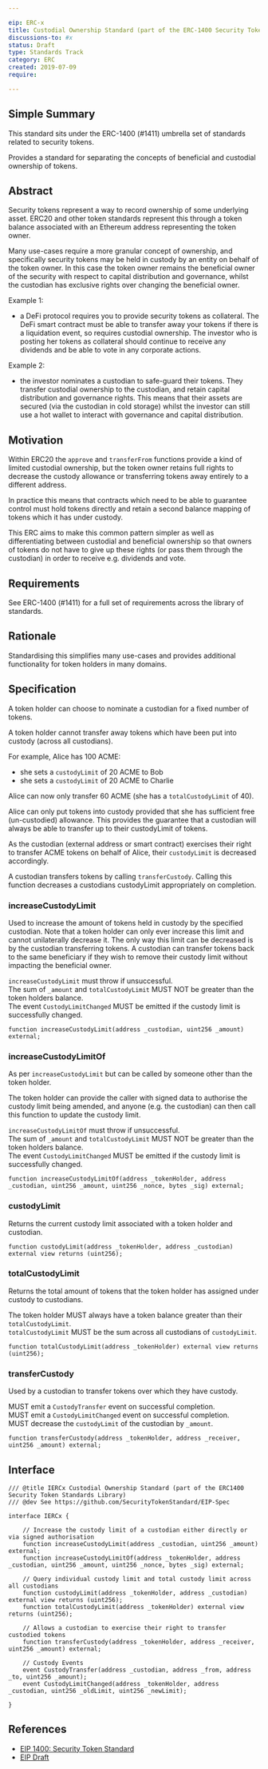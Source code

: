 ```yaml
---

eip: ERC-x
title: Custodial Ownership Standard (part of the ERC-1400 Security Token Standards)
discussions-to: #x
status: Draft
type: Standards Track
category: ERC
created: 2019-07-09
require:

---
```


## Simple Summary

This standard sits under the ERC-1400 (#1411) umbrella set of standards related to security tokens.

Provides a standard for separating the concepts of beneficial and custodial ownership of tokens.

## Abstract

Security tokens represent a way to record ownership of some underlying asset. ERC20 and other token standards represent this through a token balance associated with an Ethereum address representing the token owner.

Many use-cases require a more granular concept of ownership, and specifically security tokens may be held in custody by an entity on behalf of the token owner. In this case the token owner remains the beneficial owner of the security with respect to capital distribution and governance, whilst the custodian has exclusive rights over changing the beneficial owner.

Example 1:

  - a DeFi protocol requires you to provide security tokens as collateral. The DeFi smart contract must be able to transfer away your tokens if there is a liquidation event, so requires custodial ownership. The investor who is posting her tokens as collateral should continue to receive any dividends and be able to vote in any corporate actions.

Example 2:

  - the investor nominates a custodian to safe-guard their tokens. They transfer custodial ownership to the custodian, and retain capital distribution and governance rights. This means that their assets are secured (via the custodian in cold storage) whilst the investor can still use a hot wallet to interact with governance and capital distribution.

## Motivation

Within ERC20 the `approve` and `transferFrom` functions provide a kind of limited custodial ownership, but the token owner retains full rights to decrease the custody allowance or transferring tokens away entirely to a different address.

In practice this means that contracts which need to be able to guarantee control must hold tokens directly and retain a second balance mapping of tokens which it has under custody.

This ERC aims to make this common pattern simpler as well as differentiating between custodial and beneficial ownership so that owners of tokens do not have to give up these rights (or pass them through the custodian) in order to receive e.g. dividends and vote.

## Requirements

See ERC-1400 (#1411) for a full set of requirements across the library of standards.

## Rationale

Standardising this simplifies many use-cases and provides additional functionality for token holders in many domains.

## Specification

A token holder can choose to nominate a custodian for a fixed number of tokens.

A token holder cannot transfer away tokens which have been put into custody (across all custodians).

For example, Alice has 100 ACME:  

  - she sets a `custodyLimit` of 20 ACME to Bob
  - she sets a `custodyLimit` of 20 ACME to Charlie

Alice can now only transfer 60 ACME (she has a `totalCustodyLimit` of 40).

Alice can only put tokens into custody provided that she has sufficient free (un-custodied) allowance. This provides the guarantee that a custodian will always be able to transfer up to their custodyLimit of tokens.

As the custodian (external address or smart contract) exercises their right to transfer ACME tokens on behalf of Alice, their `custodyLimit` is decreased accordingly.

A custodian transfers tokens by calling `transferCustody`. Calling this function decreases a custodians custodyLimit appropriately on completion.

### increaseCustodyLimit

Used to increase the amount of tokens held in custody by the specified custodian. Note that a token holder can only ever increase this limit and cannot unilaterally decrease it. The only way this limit can be decreased is by the custodian transferring tokens. A custodian can transfer tokens back to the same beneficiary if they wish to remove their custody limit without impacting the beneficial owner.

`increaseCustodyLimit` must throw if unsuccessful.  
The sum of `_amount` and `totalCustodyLimit` MUST NOT be greater than the token holders balance.  
The event `CustodyLimitChanged` MUST be emitted if the custody limit is successfully changed.  

``` solidity
function increaseCustodyLimit(address _custodian, uint256 _amount) external;
```

### increaseCustodyLimitOf

As per `increaseCustodyLimit` but can be called by someone other than the token holder.

The token holder can provide the caller with signed data to authorise the custody limit being amended, and anyone (e.g. the custodian) can then call this function to update the custody limit.

`increaseCustodyLimitOf` must throw if unsuccessful.  
The sum of `_amount` and `totalCustodyLimit` MUST NOT be greater than the token holders balance.  
The event `CustodyLimitChanged` MUST be emitted if the custody limit is successfully changed.  

``` solidity
function increaseCustodyLimitOf(address _tokenHolder, address _custodian, uint256 _amount, uint256 _nonce, bytes _sig) external;
```

### custodyLimit

Returns the current custody limit associated with a token holder and custodian.

``` solidity
function custodyLimit(address _tokenHolder, address _custodian) external view returns (uint256);
```

### totalCustodyLimit

Returns the total amount of tokens that the token holder has assigned under custody to custodians.

The token holder MUST always have a token balance greater than their `totalCustodyLimit`.  
`totalCustodyLimit` MUST be the sum across all custodians of `custodyLimit`.  

``` solidity
function totalCustodyLimit(address _tokenHolder) external view returns (uint256);
```

### transferCustody

Used by a custodian to transfer tokens over which they have custody.

MUST emit a `CustodyTransfer` event on successful completion.  
MUST emit a `CustodyLimitChanged` event on successful completion.  
MUST decrease the `custodyLimit` of the custodian by `_amount`.  

``` solidity
function transferCustody(address _tokenHolder, address _receiver, uint256 _amount) external;
```

## Interface

``` solidity
/// @title IERCx Custodial Ownership Standard (part of the ERC1400 Security Token Standards Library)
/// @dev See https://github.com/SecurityTokenStandard/EIP-Spec

interface IERCx {

    // Increase the custody limit of a custodian either directly or via signed authorisation
    function increaseCustodyLimit(address _custodian, uint256 _amount) external;
    function increaseCustodyLimitOf(address _tokenHolder, address _custodian, uint256 _amount, uint256 _nonce, bytes _sig) external;

    // Query individual custody limit and total custody limit across all custodians
    function custodyLimit(address _tokenHolder, address _custodian) external view returns (uint256);
    function totalCustodyLimit(address _tokenHolder) external view returns (uint256);

    // Allows a custodian to exercise their right to transfer custodied tokens
    function transferCustody(address _tokenHolder, address _receiver, uint256 _amount) external;

    // Custody Events
    event CustodyTransfer(address _custodian, address _from, address _to, uint256 _amount);
    event CustodyLimitChanged(address _tokenHolder, address _custodian, uint256 _oldLimit, uint256 _newLimit);

}
```

## References
- [EIP 1400: Security Token Standard](https://github.com/ethereum/EIPs/issues/1411)
- [EIP Draft](https://github.com/SecurityTokenStandard/EIP-Spec)
